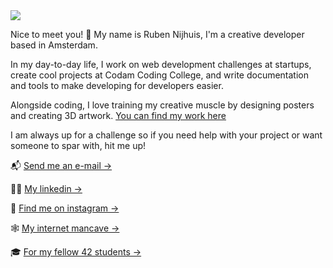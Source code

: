 <img src="https://images.ctfassets.net/vf2eiv36rew2/3hXhnxi3oJYrpkPOFqheVE/a33b25b455d47a5bdfab83a9e1168fc9/Untitled-2-01.png?w=4000&h=2249&q=20&fm=webp">

Nice to meet you! 👋  My name is Ruben Nijhuis, I'm a creative developer based in Amsterdam.

In my day-to-day life, I work on web development challenges at startups, create cool projects at Codam Coding College, and write documentation and tools to make developing for developers easier.

Alongside coding, I love training my creative muscle by designing posters and creating 3D artwork. <a target="_" href="https://rubennijhuis.com/gallery">You can find my work here</a>

I am always up for a challenge so if you need help with your project or want someone to spar with, hit me up!

📬  <a target="_" href="mailto:contact@rubennijhuis.com">Send me an e-mail →</a> <br>

👨‍💼  <a target="_" href="https://www.linkedin.com/in/ruben-nijhuis">My linkedin →</a><br>

📸  <a target="_" href="https://instagram.com/ruben__nijhuis">Find me on instagram →</a> <br>

🕸  <a target="_" href="https://rubennijhuis.com">My internet mancave →</a> <br>

🎓  <a target="_" href="https://profile.intra.42.fr/users/rnijhuis">For my fellow 42 students →</a>
